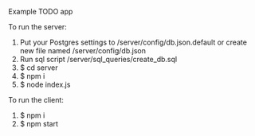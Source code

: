 Example TODO app

To run the server:
 1) Put your Postgres settings to /server/config/db.json.default or create new file named /server/config/db.json
 2) Run sql script /server/sql_queries/create_db.sql
 3) $ cd server
 4) $ npm i
 5) $ node index.js

To run the client:
 1) $ npm i 
 2) $ npm start